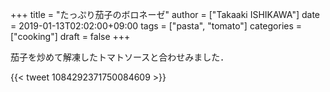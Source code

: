 +++
title = "たっぷり茄子のボロネーゼ"
author = ["Takaaki ISHIKAWA"]
date = 2019-01-13T02:02:00+09:00
tags = ["pasta", "tomato"]
categories = ["cooking"]
draft = false
+++

茄子を炒めて解凍したトマトソースと合わせみました．

{{< tweet 1084292371750084609 >}}
